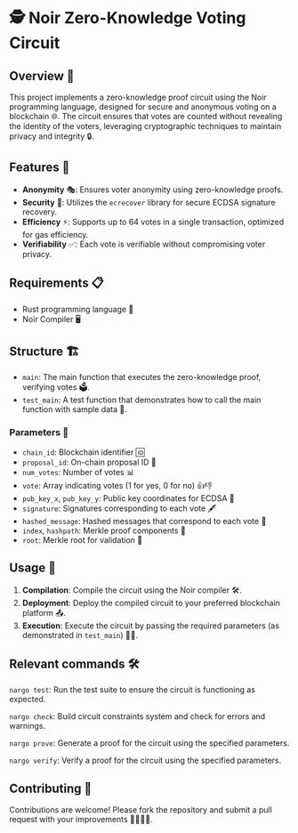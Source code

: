 # 🕵️ Noir Zero-Knowledge Voting Circuit

## Overview 📄

This project implements a zero-knowledge proof circuit using the Noir programming language, designed for secure and anonymous voting on a blockchain 🌐. The circuit ensures that votes are counted without revealing the identity of the voters, leveraging cryptographic techniques to maintain privacy and integrity 🔒.

## Features 🌟

- **Anonymity** 🎭: Ensures voter anonymity using zero-knowledge proofs.
- **Security** 🔐: Utilizes the `ecrecover` library for secure ECDSA signature recovery.
- **Efficiency** ⚡: Supports up to 64 votes in a single transaction, optimized for gas efficiency.
- **Verifiability** ✅: Each vote is verifiable without compromising voter privacy.

## Requirements 📋

- Rust programming language 🦀
- Noir Compiler 🖥️

## Structure 🏗️

- `main`: The main function that executes the zero-knowledge proof, verifying votes 🗳️.
- `test_main`: A test function that demonstrates how to call the main function with sample data 🧪.

### Parameters 📐

- `chain_id`: Blockchain identifier 🆔
- `proposal_id`: On-chain proposal ID 🔖
- `num_votes`: Number of votes 📊
- `vote`: Array indicating votes (1 for yes, 0 for no) 👍👎
- `pub_key_x`, `pub_key_y`: Public key coordinates for ECDSA 🔑
- `signature`: Signatures corresponding to each vote 🖋️
- `hashed_message`: Hashed messages that correspond to each vote 📝
- `index`, `hashpath`: Merkle proof components 🌲
- `root`: Merkle root for validation 🏁

## Usage 🚀

1. **Compilation**: Compile the circuit using the Noir compiler 🛠️.
2. **Deployment**: Deploy the compiled circuit to your preferred blockchain platform 📤.
3. **Execution**: Execute the circuit by passing the required parameters (as demonstrated in `test_main`) 🏃‍♂️.

## Relevant commands 🛠️

`nargo test`: Run the test suite to ensure the circuit is functioning as expected.

`nargo check`: Build circuit constraints system and check for errors and warnings.

`nargo prove`: Generate a proof for the circuit using the specified parameters.

`nargo verify`: Verify a proof for the circuit using the specified parameters.

## Contributing 🤝

Contributions are welcome! Please fork the repository and submit a pull request with your improvements 👨‍💻👩‍💻.
